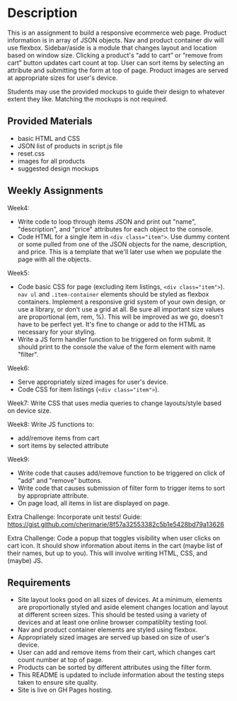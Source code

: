 # Description

This is an assignment to build a responsive ecommerce web page. Product information is in array of JSON objects. Nav and product container div will use flexbox. Sidebar/aside is a module that changes layout and location based on window size. Clicking a product's “add to cart” or “remove from cart” button updates cart count at top. User can sort items by selecting an attribute and submitting the form at top of page. Product images are served at appropriate sizes for user's device.

Students may use the provided mockups to guide their design to whatever extent they like. Matching the mockups is not required.

## Provided Materials

  - basic HTML and CSS
  - JSON list of products in script.js file
  - reset.css
  - images for all products
  - suggested design mockups

## Weekly Assignments

Week4:

  - Write code to loop through items JSON and print out "name", "description", and "price" attributes for each object to the console.
  - Code HTML for a single item in `<div class="item">`. Use dummy content or some pulled from one of the JSON objects for the name, description, and price. This is a template that we'll later use when we populate the page with all the objects.

Week5:

  - Code basic CSS for page (excluding item listings, `<div class="item">`). `nav ul` and `.item-container` elements should be styled as flexbox containers. Implement a responsive grid system of your own design, or use a library, or don't use a grid at all. Be sure all important size values are proportional (em, rem, %). This will be improved as we go, doesn't have to be perfect yet. It's fine to change or add to the HTML as necessary for your styling.
  - Write a JS form handler function to be triggered on form submit. It should print to the console the value of the form element with name "filter".

Week6:

  - Serve appropriately sized images for user's device.
  - Code CSS for item listings (`<div class="item">`).

Week7: Write CSS that uses media queries to change layouts/style based on device size.

Week8:
  Write JS functions to:

  - add/remove items from cart
  - sort items by selected attribute

Week9:

  - Write code that causes add/remove function to be triggered on click of "add" and "remove" buttons.
  - Write code that causes submission of filter form to trigger items to sort by appropriate attribute.
  - On page load, all items in list are displayed on page.

Extra Challenge: Incorporate unit tests! Guide: https://gist.github.com/cherimarie/8f57a32553382c5b1e5428bd79a13626

Extra Challenge: Code a popup that toggles visibility when user clicks on cart icon. It should show information about items in the cart (maybe list of their names, but up to you). This will involve writing HTML, CSS, and (maybe) JS.

## Requirements

  - Site layout looks good on all sizes of devices. At a minimum, elements are proportionally styled and aside element changes location and layout at different screen sizes. This should be tested using a variety of devices and at least one online browser compatiblity testing tool.
  - Nav and product container elements are styled using flexbox.
  - Appropriately sized images are served up based on size of user's device.
  - User can add and remove items from their cart, which changes cart count number at top of page.
  - Products can be sorted by different attributes using the filter form.
  - This README is updated to include information about the testing steps taken to ensure site quality.
  - Site is live on GH Pages hosting.